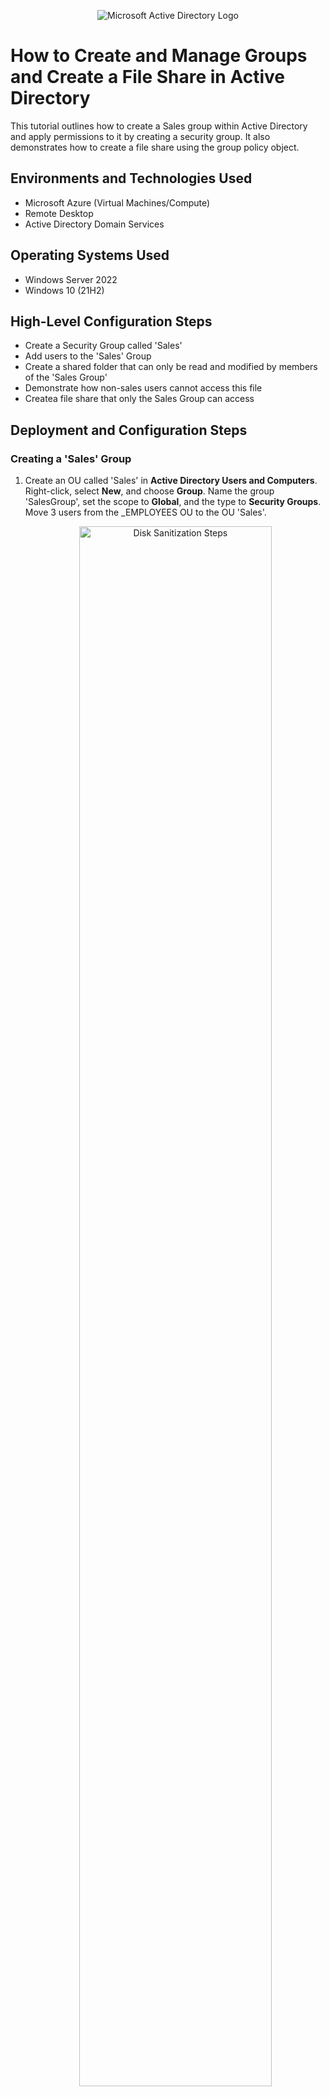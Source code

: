 <p align="center">
  <img src="https://i.imgur.com/pU5A58S.png" alt="Microsoft Active Directory Logo"/>
</p>

# How to Create and Manage Groups and Create a File Share in Active Directory

This tutorial outlines how to create a Sales group within Active Directory and apply permissions to it by creating a security group. It also demonstrates how to create a file share using the group policy object.

## Environments and Technologies Used
- Microsoft Azure (Virtual Machines/Compute)
- Remote Desktop
- Active Directory Domain Services

## Operating Systems Used
- Windows Server 2022
- Windows 10 (21H2)

## High-Level Configuration Steps
- Create a Security Group called 'Sales'
- Add users to the 'Sales' Group
- Create a shared folder that can only be read and modified by members of the 'Sales Group'
- Demonstrate how non-sales users cannot access this file
- Createa file share that only the Sales Group can access

## Deployment and Configuration Steps

### Creating a 'Sales' Group

1. Create an OU called 'Sales' in **Active Directory Users and Computers**. Right-click, select **New**, and choose **Group**. Name the group 'SalesGroup', set the scope to **Global**, and the type to **Security Groups**. Move 3 users from the _EMPLOYEES OU to the OU 'Sales'.
   <p align="center">
     <img src="https://imgur.com/PU5Tohl.png" height="80%" width="80%" alt="Disk Sanitization Steps"/>
   </p>
   <p align="center">
     <img src="https://imgur.com/Te34GwC.png" height="80%" width="80%" alt="Disk Sanitization Steps"/>
   </p>

2. Add the users from the 'Sales' OU to the SalesGroup. Right-click the SalesGroup, go to **Properties**, then **Members**, and select **Add** to add all members.
   <p align="center">
     <img src="https://imgur.com/zRlCRjA.png" height="80%" width="80%" alt="Disk Sanitization Steps"/>
   </p>
   <p align="center">
     <img src="https://imgur.com/13Moq7j.png" height="80%" width="80%" alt="Disk Sanitization Steps"/>
   </p>

3. Next, create a file on the C Drive called 'Top-Secret'. Go back to the Sharing tab, click on **Advanced Sharing**, check **Share this folder**, and click **Permissions**. Remove 'Everyone'. Click **Add** and type in `SalesGroup` and `Domain Admins`. Click **OK** and check **Full Control**.
   <p align="center">
     <img src="https://imgur.com/k9FG1rv.png" height="80%" width="80%" alt="Disk Sanitization Steps"/>
   </p>

4. Map the network drive on `active-directory-client`. Navigate to **File Explorer** → **This PC**. Right-click on **This PC**, go to **Map network drive**. Select a drive letter for the current PC and for the folder name put `\\servername\Top-Secret`.
   <p align="center">
     <img src="https://imgur.com/AIiYBGC.png" height="80%" width="80%" alt="Disk Sanitization Steps"/>
   </p>

5. Create another OU called 'Marketing' along with a Security Group for the OU named `MarketingGroup`. Add the fourth user to the `Marketing` OU and then add them to the `MarketingGroup` security group.
   <p align="center">
     <img src="https://imgur.com/IYOPXVY.png" height="80%" width="80%" alt="Disk Sanitization Steps"/>
   </p>

6. Test permissions to ensure they are successful by logging into `active-directory-client` as a member of the `SalesGroup` or a `Domain Admin`. Then log in as a member of `MarketingGroup`. You should be able to access the folder with no problems as a member of the `SalesGroup` or a `Domain Admin`. Access should be denied when attempting to map the drive using an account from `MarketingGroup`.
   <p align="center">
     <img src="https://imgur.com/3TW2frC.png" height="80%" width="80%" alt="Disk Sanitization Steps"/>
   </p>

